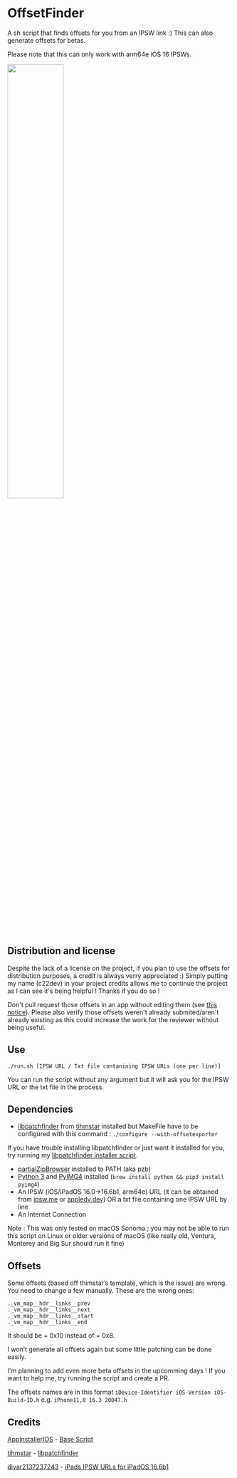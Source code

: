 # OffsetFinder
A sh script that finds offsets for you from an IPSW link :)
This can also generate offsets for betas.

Please note that this can only work with arm64e iOS 16 IPSWs.

<img src="https://i.ibb.co/w422yZ9/Pasted-Graphic.png" width=50%>

## Distribution and license
Despite the lack of a license on the project, if you plan to use the offsets for distribution purposes, a credit is always verry appreciated :) Simply putting my name (c22dev) in your project credits allows me to continue the project as I can see it's being helpful ! Thanks if you do so !

Don't pull request those offsets in an app without editing them (see [this notice](https://github.com/c22dev/OffsetFinder#offsets)). Please also verify those offsets weren't already submited/aren't already existing as this could increase the work for the reviewer without being useful.
## Use
```
./run.sh [IPSW URL / Txt file contanining IPSW URLs (one per line)]
```
You can run the script without any argument but it will ask you for the IPSW URL or the txt file in the process.
## Dependencies
- [libpatchfinder](https://github.com/tihmstar/libpatchfinder) from [tihmstar](https://github.com/tihmstar) installed but MakeFile have to be configured with this command : 
```./configure --with-offsetexporter```

If you have trouble installing libpatchfinder or just want it installed for you, try running my [libpatchfinder installer script](https://github.com/c22dev/OffsetFinder/blob/main/lpfinstaller.sh).
- [partialZipBrowser](https://github.com/tihmstar/partialZipBrowser) installed to PATH (aka pzb)
- [Python 3](https://formulae.brew.sh/formula/python@3.11) and [PyIMG4](https://github.com/m1stadev/PyIMG4) installed (```brew install python && pip3 install pyimg4```)
- An IPSW (iOS/iPadOS 16.0->16.6b1, arm64e) URL (it can be obtained from [ipsw.me](https://ipsw.me/) or [appledv.dev](https://appledb.dev/)) OR a txt file containing one IPSW URL by line
- An Internet Connection

Note : 
This was only tested on macOS Sonoma ; you may not be able to run this script on Linux or older versions of macOS (like really old, Ventura, Monterey and Big Sur should run it fine)

## Offsets
Some offsets (based off thimstar’s template, which is the issue) are wrong. You need to change a few manually. 
These are the wrong ones:
```
._vm_map__hdr__links__prev
._vm_map__hdr__links__next
._vm_map__hdr__links__start
._vm_map__hdr__links__end
```
It should be + 0x10 instead of + 0x8. 

I won’t generate all offsets again but some little patching can be done easily.


I'm planning to add even more beta offsets in the upcomming days !
If you want to help me, try running the script and create a PR.

The offsets names are in this format `iDevice-Identifier iOS-Version iOS-Build-ID.h` e.g. `iPhone11,8 16.3 20D47.h`
## Credits
[AppInstallerIOS](https://github.com/BenjaminHornbeck6) - [Base Script](https://www.reddit.com/r/jailbreak/comments/15b0u0b/comment/jtqbzj1/)

[tihmstar](https://github.com/tihmstar) - [libpatchfinder](https://github.com/tihmstar/libpatchfinder)

[diyar2137237243](https://github.com/diyar2137237243) - [iPads IPSW URLs for iPadOS 16.6b1](https://cdn.discordapp.com/attachments/1074788546306658365/1135343869492473916/message.txt)

